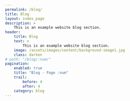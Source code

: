 ```yaml
---
permalink: /blog/
title: Blog
layout: index_page
description: >
    This is an example website blog section.
header:
    title: Blog
    text: >
        This is an example website blog section.
    image: /assets/images/content/background-image1.jpg
    class: darken
# path: "/blog/:num/"
pagination:
    enabled: true
    title: "Blog - Page :num"
    trail:
        before: 4
        after: 4
    category: blog
---
```

